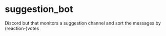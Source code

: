 # suggestion_bot
Discord but that monitors a suggestion channel and sort the messages by (reaction-)votes
